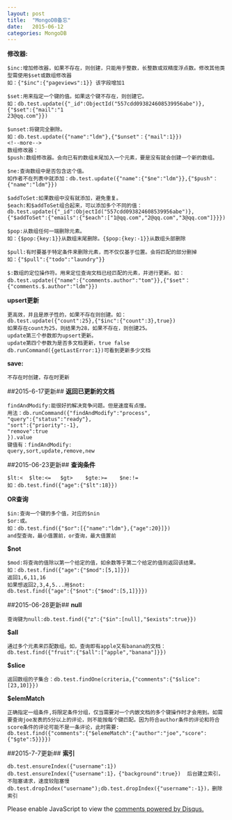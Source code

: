 ```yaml
---
layout: post
title:  "MongoDB备忘"
date:   2015-06-12
categories: MongoDB
---
```


	
**修改器:**

	$inc:增加修改器，如果不存在，则创建，只能用于整数，长整数或双精度浮点数。修改其他类型需使用$set或数组修改器
	如：{"$inc":{"pageviews":1}} 该字段增加1

	$set:用来指定一个键的值。如果这个键不存在，则创建它。
	如：db.test.update({"_id":ObjectId("557cdd093824608539956abe")},{"$set":{"mail":"1
    23@qq.com"}})

	$unset:将键完全删除。
	如：db.test.update({"name":"ldm"},{"$unset"：{"mail":1}})
	<!--more-->
	数组修改器：
	$push:数组修改器。会向已有的数组末尾加入一个元素，要是没有就会创建一个新的数组。
	
	$ne:查询数组中是否包含这个值。
	如作者不在列表中就添加：db.test.update({"name":{"$ne":"ldm"}},{"$push"：{"name":"ldm"}})
	
	$addToSet:如果数组中没有就添加，避免重复。
	$each:和$addToSet组合起来，可以添加多个不同的值：
	db.test.update({"_id":ObjectId("557cdd093824608539956abe")},{"$addToSet":{"emails":{"$each":["1@qq.com","2@qq.com","3@qq.com"]}}})

	$pop:从数组任何一端删除元素。
	如：{$pop:{key:1}}从数组末尾删除。{$pop:{key:-1}}从数组头部删除

	$pull:有时要基于特定条件来删除元素，而不仅仅基于位置。会将匹配的部分删掉
	如：{"$pull":{"todo":"laundry"}}

	$:数组的定位操作符。用来定位查询文档已经匹配的元素，并进行更新。如：db.test.update({"name":{"comments.author":"tom"}},{"$set"：{"comments.$.author":"ldm"}})

**upsert更新**

	更高效，并且是原子性的，如果不存在则创建。如：
	db.test.update({"count":25},{"$inc":{"count":3},true})
	如果存在count为25，则结果为28，如果不存在，则创建25。
	update第三个参数即为upsert更新。
	update第四个参数为是否多文档更新，true false
	db.runCommand({getLastError:1})可看到更新多少文档
	
**save:**

	不存在时创建，存在时更新

##2015-6-17更新##
**返回已更新的文档**

	findAndModify:能很好的解决竞争问题。但是速度有点慢。
	用法：db.runCommand({"findAndModify":"process",
	"query":{"status":"ready"},
	"sort":{"priority":-1},
	"remove":true
	}).value
	键值有：findAndModify:
	query,sort,update,remove,new

##2015-06-23更新##
**查询条件**

	$lt:<  $lte:<=   $gt>    $gte:>=    $ne:!=
	如：db.test.find({"age":{"$lt":18}})

**OR查询**

	$in:查询一个键的多个值，对应的$nin
	$or:或。
	如：db.test.find({"$or":[{"name":"ldm"},{"age":20}]})
	and型查询，最小值置前，or查询，最大值置前

**$not**

	$mod:将查询的值除以第一个给定的值，如余数等于第二个给定的值则返回该结果。
	如：db.test.find({"age":{"$mod":[5,1]}})
	返回1,6,11,16
	如果想返回2,3,4,5...用$not:
	db.test.find({"age":{"$not":{"$mod":[5,1]}}})

##2015-06-28更新##
**null**

	查询键为null:db.test.find({"z":{"$in":[null],"$exists":true}})

**$all**

	通过多个元素来匹配数组。如，查询即有apple又有banana的文档：
	db.test.find({"fruit":{"$all":["apple","banana"]}})

**$slice**

	返回数组的子集合：db.test.findOne(criteria,{"comments":{"$slice":[23,10]}})

**$elemMatch**

	正确指定一组条件,将限定条件分组，仅当需要对一个内嵌文档的多个键操作时才会用到。如需要查询joe发表的5分以上的评论，则不能按每个键匹配。因为符合author条件的评论和符合score条件的评论可能不是一条评论，此时需要:
	db.test.find({"comments":{"$elemeMatch":{"author":"joe","score":{"$gte":5}}}})

##2015-7-7更新##
**索引**

	db.test.ensureIndex({"username":1})
	db.test.ensureIndex({"username":1}，{"background":true})  后台建立索引，不阻塞请求，速度较阻塞慢
	db.test.dropIndex("username");db.test.dropIndex({"username":-1})，删除索引



	











<div id="disqus_thread"></div>
<script type="text/javascript">
    /* * * CONFIGURATION VARIABLES * * */
    var disqus_shortname = 'liudaimingsworld';
    
    /* * * DON'T EDIT BELOW THIS LINE * * */
    (function () {
        var s = document.createElement('script'); s.async = true;
        s.type = 'text/javascript';
        s.src = '//' + disqus_shortname + '.disqus.com/count.js';
        (document.getElementsByTagName('HEAD')[0] || document.getElementsByTagName('BODY')[0]).appendChild(s);
    }());
</script>
<script type="text/javascript">
    /* * * CONFIGURATION VARIABLES * * */
    var disqus_shortname = 'liudaimingsworld';
    
    /* * * DON'T EDIT BELOW THIS LINE * * */
    (function() {
        var dsq = document.createElement('script'); dsq.type = 'text/javascript'; dsq.async = true;
        dsq.src = '//' + disqus_shortname + '.disqus.com/embed.js';
        (document.getElementsByTagName('head')[0] || document.getElementsByTagName('body')[0]).appendChild(dsq);
    })();
</script>
<noscript>Please enable JavaScript to view the <a href="https://disqus.com/?ref_noscript" rel="nofollow">comments powered by Disqus.</a></noscript>
